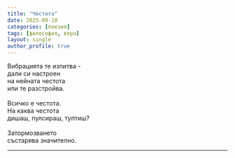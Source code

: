 ```yaml
---
title: "Честота"
date: 2025-09-10
categories: [поезия]
tags: [философия, вяра]
layout: single
author_profile: true
---
```


<div class="poem3">

Вибрацията те изпитва - <br/>
дали си настроен <br/>
на нейната честота <br/>
или те разстройва. <br/>
 <br/>
Всичко е честота.<br/>
На каква честота<br/>
дишаш, пулсираш, туптиш?<br/>
<br/>
Затормозването <br/>
състарява значително. <br/>

<hr/>
</div>